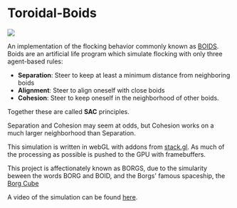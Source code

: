 # Toroidal-Boids
![](Toroidal_Boids_preview.gif)

An implementation of the flocking behavior commonly known as [BOIDS](https://en.wikipedia.org/wiki/Boids). Boids are an artificial life program which simulate flocking with only three agent-based rules:

* **Separation**: Steer to keep at least a minimum distance from neighboring boids
* **Alignment**: Steer to align oneself with close boids
* **Cohesion**: Steer to keep oneself in the neighborhood of other boids.

Together these are called **SAC** principles.

Separation and Cohesion may seem at odds, but Cohesion works on a much larger neighborhood than Separation.

This simulation is written in webGL with addons from [stack.gl](stack.gl). As much of the processing as possible is pushed to the GPU with framebuffers.

This project is affectionately known as BORGS, due to the simularity beween the words BORG and BOID, and the Borgs' famous spaceship, the [Borg Cube](https://www.startrek.com/database_article/borg-cube)

A video of the simulation can be found [here](https://youtu.be/FO2auCMscuQ).
